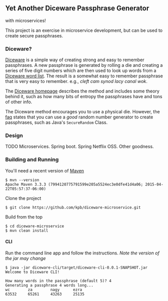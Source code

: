 ## Yet Another Diceware Passphrase Generator

with microservices!

This project is an exercise in microservice development, but can be used to create secure passphrases.

### Diceware?

[Diceware][1] is a simple way of creating strong and easy to remember passphrases. A new passphrase is
generated by rolling a die and creating a series of five digit numbers which are then used to look up words
from a [Diceware word list][2]. The result is a somewhat easy to remember passphrase that is very easy to
remember. e.g., _cleft cam synod lacy canal wok_.

The [Diceware homepage][1] describes the method and includes some theory behind it, such as how many bits of
entropy the passphrases have and tons of other info.

The Diceware method encourages you to use a physical die. However, the [faq][3] states that you can use a
_good_ random number generator to create passphrases, such as Java's `SecureRandom` Class.

### Design

TODO Microservices. Spring boot. Spring Netflix OSS. Other goodness.

### Building and Running

You'll need a recent version of [Maven][4]

    $ mvn --version
    Apache Maven 3.3.3 (7994120775791599e205a5524ec3e0dfe41d4a06; 2015-04-22T05:57:37-06:00)

Clone the project

    $ git clone https://github.com/kpb/diceware-microservice.git
    
Build from the top

    $ cd diceware-microservice
    $ mvn clean install

#### CLI

Run the command line app and follow the instructions. _Note the version of the jar may change_

    $ java -jar diceware-cli/target/diceware-cli-0.0.1-SNAPSHOT.jar 
    Welcome to Diceware CLI!                                            

    How many words in the passphrase (default 5)? 4
    Generating a passphrase 4 words long...
    wc        za        nagy      ezra      
    63532     65261     43263     25135
    


[1]: http://world.std.com/~reinhold/diceware.html
[2]: http://world.std.com/%7Ereinhold/diceware.wordlist.asc
[3]: http://world.std.com/~reinhold/dicewarefaq.html#computer
[4]: https://maven.apache.org/
